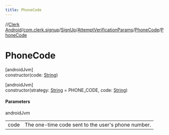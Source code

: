 ```yaml
---
title: PhoneCode
---
```

//[Clerk Android](../../../../../index.html)/[com.clerk.signup](../../../index.html)/[SignUp](../../index.html)/[AttemptVerificationParams](../index.html)/[PhoneCode](index.html)/[PhoneCode](-phone-code.html)



# PhoneCode



[androidJvm]\
constructor(code: [String](https://kotlinlang.org/api/latest/jvm/stdlib/kotlin-stdlib/kotlin/-string/index.html))





[androidJvm]\
constructor(strategy: [String](https://kotlinlang.org/api/latest/jvm/stdlib/kotlin-stdlib/kotlin/-string/index.html) = PHONE_CODE, code: [String](https://kotlinlang.org/api/latest/jvm/stdlib/kotlin-stdlib/kotlin/-string/index.html))



#### Parameters


androidJvm

| | |
|---|---|
| code | The one-time code sent to the user's phone number. |




